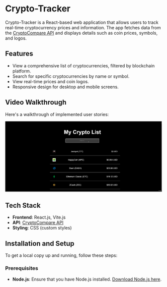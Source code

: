 # Crypto-Tracker

Crypto-Tracker is a React-based web application that allows users to track real-time cryptocurrency prices and information. The app fetches data from the [CryptoCompare API](https://min-api.cryptocompare.com/) and displays details such as coin prices, symbols, and logos.

## Features

- View a comprehensive list of cryptocurrencies, filtered by blockchain platform.
- Search for specific cryptocurrencies by name or symbol.
- View real-time prices and coin logos.
- Responsive design for desktop and mobile screens.

## Video Walkthrough

Here's a walkthrough of implemented user stories:

<img src='https://github.com/AreebEhsan/Crypto-Tracker/blob/main/Crypto-Tracker%20Demo.gif' title='Video Walkthrough' width='' alt='Video Walkthrough' />

## Tech Stack

- **Frontend**: React.js, Vite.js
- **API**: [CryptoCompare API](https://min-api.cryptocompare.com/)
- **Styling**: CSS (custom styles)

## Installation and Setup

To get a local copy up and running, follow these steps:

### Prerequisites
- **Node.js**: Ensure that you have Node.js installed. [Download Node.js here](https://nodejs.org/).

